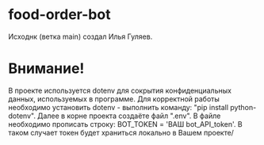 # food-order-bot
Исходнк (ветка main) создал Илья Гуляев.

# Внимание!
В проекте используется dotenv для сокрытия конфиденциальных данных, используемых в программе.
Для корректной работы необходимо установить dotenv - выполнить команду: "pip install python-dotenv".
Далее в корне проекта создаёте файл ".env".
В файле необходимо прописать строку: BOT_TOKEN = 'ВАШ bot_API_token'.
В таком случает токен будет храниться локально в Вашем проекте/



 
